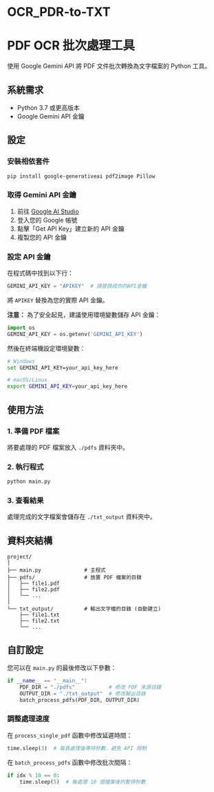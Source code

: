 # OCR_PDR-to-TXT
# PDF OCR 批次處理工具

使用 Google Gemini API 將 PDF 文件批次轉換為文字檔案的 Python 工具。

## 系統需求

- Python 3.7 或更高版本
- Google Gemini API 金鑰




## 設定

### 安裝相依套件

```bash
pip install google-generativeai pdf2image Pillow
```

### 取得 Gemini API 金鑰

1. 前往 [Google AI Studio](https://makersuite.google.com/app/apikey)
2. 登入您的 Google 帳號
3. 點擊「Get API Key」建立新的 API 金鑰
4. 複製您的 API 金鑰

### 設定 API 金鑰

在程式碼中找到以下行：

```python
GEMINI_API_KEY = "APIKEY"  # 請替換成你的API金鑰
```

將 `APIKEY` 替換為您的實際 API 金鑰。

**注意：** 為了安全起見，建議使用環境變數儲存 API 金鑰：

```python
import os
GEMINI_API_KEY = os.getenv('GEMINI_API_KEY')
```

然後在終端機設定環境變數：
```bash
# Windows
set GEMINI_API_KEY=your_api_key_here

# macOS/Linux
export GEMINI_API_KEY=your_api_key_here
```

## 使用方法

### 1. 準備 PDF 檔案

將要處理的 PDF 檔案放入 `./pdfs` 資料夾中。

### 2. 執行程式

```bash
python main.py
```

### 3. 查看結果

處理完成的文字檔案會儲存在 `./txt_output` 資料夾中。

## 資料夾結構

```
project/
│
├── main.py              # 主程式
├── pdfs/                # 放置 PDF 檔案的目錄
│   ├── file1.pdf
│   ├── file2.pdf
│   └── ...
│
└── txt_output/          # 輸出文字檔的目錄 (自動建立)
    ├── file1.txt
    ├── file2.txt
    └── ...
```

## 自訂設定

您可以在 `main.py` 的最後修改以下參數：

```python
if __name__ == "__main__":
    PDF_DIR = "./pdfs"           # 修改 PDF 來源目錄
    OUTPUT_DIR = "./txt_output"  # 修改輸出目錄
    batch_process_pdfs(PDF_DIR, OUTPUT_DIR)
```

### 調整處理速度

在 `process_single_pdf` 函數中修改延遲時間：

```python
time.sleep(3)  # 每頁處理後等待秒數，避免 API 限制
```

在 `batch_process_pdfs` 函數中修改批次間隔：

```python
if idx % 10 == 0:
    time.sleep(5)  # 每處理 10 個檔案後的暫停秒數
```
